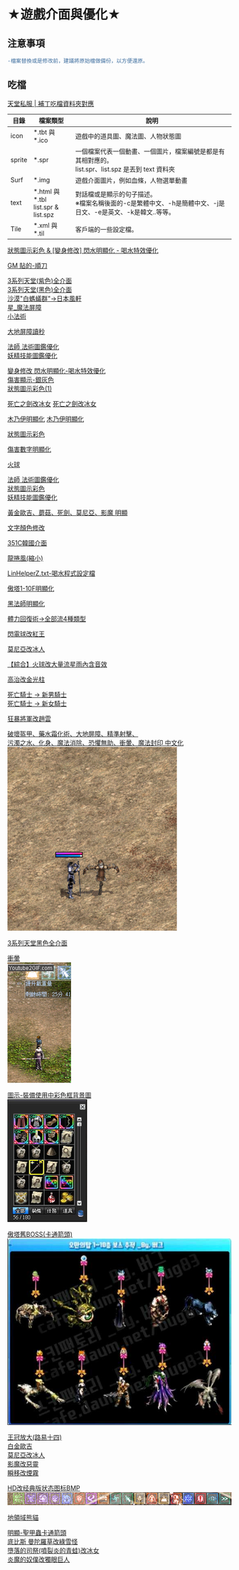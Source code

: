 # ★遊戲介面與優化★
## 注意事項
```diff
-檔案替換或是修改前，建議將原始檔做備份，以方便還原。
```

## 吃檔
[天堂私服 | 補丁吃檔資料夾對應](https://morosedog.gitlab.io/private-lineage-20220203-private-lineage-70/)

|目錄|檔案類型|說明|
|---|---|---|
|icon|*.tbt 與 *.ico|遊戲中的道具圖、魔法圖、人物狀態圖|
|sprite|*.spr|一個檔案代表一個動畫、一個圖片，檔案編號是都是有其相對應的。<br>list.spr、list.spz 是丟到 text 資料夾|
|Surf|*.img|遊戲介面圖片，例如血條，人物選單動畫|
|text|*.html 與 *.tbl<br>list.spr & list.spz|對話檔或是顯示的句子描述。<br>※檔案名稱後面的-c是繁體中文、-h是簡體中文、-j是日文、-e是英文、-k是韓文..等等。|
|Tile|*.xml 與 *.til|客戶端的一些設定檔。|



[狀態圖示彩色 & [變身修改] 閃水明顯化 - 喝水特效優化](https://discord.com/channels/1124664207921655830/1124669522465538099/1302293024411353150)

[GM 貼的-順刀](https://discord.com/channels/1124664207921655830/1124669522465538099/1210441068198498354)

[3系列天堂(紫色)全介面\
3系列天堂(黑色)全介面\
沙漠"白螞蟻群"→日本風軒\
星_魔法屏障\
小法術](https://discord.com/channels/1182666571198509126/1237884284354957382/1318424771394015244)

[大地屏障讀秒](https://discord.com/channels/1182666571198509126/1237884284354957382/1318303032135516211)

[法師 法術圖鑑優化\
妖精技能圖鑑優化](https://discord.com/channels/1182666571198509126/1237884284354957382/1318296996670607452)

[變身修改 閃水明顯化-喝水特效優化\
傷害顯示-銀灰色\
狀態圖示彩色(1)](https://discord.com/channels/1182666571198509126/1237884284354957382/1317820773066608693)

[死亡之劍改冰女](https://discord.com/channels/1182666571198509126/1237884284354957382/1317818540044193822)
[死亡之劍改冰女](https://discord.com/channels/1182666571198509126/1237884284354957382/1316732681383575593)

[木乃伊明顯化](https://discord.com/channels/1182666571198509126/1237884284354957382/1317521565964828672)
[木乃伊明顯化](https://discord.com/channels/1182666571198509126/1237884284354957382/1317522716982644736)

[狀態圖示彩色](https://discord.com/channels/1182666571198509126/1237884284354957382/1317461921922027551)

[傷害數字明顯化](https://discord.com/channels/1182666571198509126/1237884284354957382/1317360278949724241)

[火球](https://discord.com/channels/1182666571198509126/1237884284354957382/1314664956788080721)

[法師 法術圖鑑優化\
狀態圖示彩色\
妖精技能圖鑑優化](https://discord.com/channels/1182666571198509126/1237884284354957382/1309110519831203840)

[黃金歐吉、蘑菇、死劍、莫尼亞、影魔 明顯](https://discord.com/channels/1182666571198509126/1237884284354957382/1308717776063565855)

[文字顏色修改](https://discord.com/channels/1182666571198509126/1237884284354957382/1304459149765115969)

[351C韓國介面](https://discord.com/channels/1182666571198509126/1237884284354957382/1302686003126997082)

[龍捲風(縮小)](https://discord.com/channels/1182666571198509126/1237884284354957382/1299041408711397417)

[LinHelperZ.txt-喝水程式設定檔](https://discord.com/channels/1182666571198509126/1237884284354957382/1302695734994403469)

[傲塔1-10F明顯化](https://discord.com/channels/1182666571198509126/1237884284354957382/1319691626175795301)

[黑法師明顯化](https://discord.com/channels/1182666571198509126/1237884284354957382/1319691852571480144)

[體力回復術→全部流4種類型](https://discord.com/channels/1182666571198509126/1237884284354957382/1319691968305041459)

[閃電球改紅王](https://discord.com/channels/1182666571198509126/1237884284354957382/1319692126099079301)

[莫尼亞改冰人](https://discord.com/channels/1182666571198509126/1237884284354957382/1319692186589204533)

[【綜合】火球改大量流星雨內含音效](https://discord.com/channels/1182666571198509126/1237884284354957382/1319692334933344336)

[高治改金光柱](https://discord.com/channels/1182666571198509126/1237884284354957382/1319692391472562216)

[死亡騎士 → 新男騎士\
死亡騎士 → 新女騎士](https://discord.com/channels/1182666571198509126/1237884284354957382/1319694742279159808)

[狂暴將軍改趙雲](https://discord.com/channels/1182666571198509126/1237884284354957382/1320021549318803568)

[破壞盔甲、藥水霜化術、大地屏障、精準射擊、\
污濁之水、化身、魔法消除、恐懼無助、衝暈、魔法封印 中文化](https://discord.com/channels/1182666571198509126/1237884284354957382/1320043536598437971)\
![衝暈](/Images/%E8%A1%9D%E6%9A%88%E4%B8%AD%E6%96%87(%E8%97%8D).gif)

[3系列天堂黑色全介面](https://discord.com/channels/1182666571198509126/1237884284354957382/1320993381278683167)

[衝暈](https://discord.com/channels/1182666571198509126/1318809367474077787/1321410595471233074)\
![衝暈](/Images/集火衝暈.gif)

[圖示-裝備使用中彩色框背景圖](https://discord.com/channels/1182666571198509126/1318809367474077787/1321411050318598145)\
![圖示-裝備使用中彩色框背景圖](/Images/b80f735738067246.jpg)

[傲塔舊BOSS(卡通箭頭)](https://discord.com/channels/1182666571198509126/1318809367474077787/1321411369639084097)\
![傲塔舊BOSS(卡通箭頭)](/Images/2236d74a0999e75a.jpg)

[王冠放大(路易十四)\
白金歐吉\
莫尼亞改冰人\
影魔改惡靈\
瞬移改煙霧
](https://discord.com/channels/1182666571198509126/1318809367474077787/1321411624178814986)

[HD改经典版状态图标BMP](https://discord.com/channels/1182666571198509126/1318809367474077787/1323281922683834412)\
![HD改经典版状态图标BMP](/Images/2024-12-30_212821.png)

[地領域熊貓](https://discord.com/channels/1182666571198509126/1318809367474077787/1324007000664838166)

[明顯-聖甲蟲卡通箭頭\
底比斯 曼陀羅草改綠雪怪\
墮落的司祭(噴裂炎的青蛙)改冰女\
炎魔的奴僕改獨眼巨人](https://discord.com/channels/1182666571198509126/1318809367474077787/1324230113402945648)
